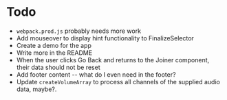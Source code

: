 # Todo
  - `webpack.prod.js` probably needs more work
  - Add mouseover to display hint functionality to FinalizeSelector
  - Create a demo for the app
  - Write more in the README
  - When the user clicks Go Back and returns to the Joiner component, their data should not be reset
  - Add footer content -- what do I even need in the footer?
  - Update `createVolumeArray` to process all channels of the supplied audio data, maybe?.